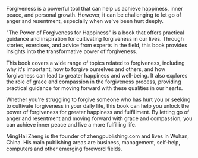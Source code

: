 
Forgiveness is a powerful tool that can help us achieve happiness, inner peace, and personal growth. However, it can be challenging to let go of anger and resentment, especially when we've been hurt deeply.

"The Power of Forgiveness for Happiness" is a book that offers practical guidance and inspiration for cultivating forgiveness in our lives. Through stories, exercises, and advice from experts in the field, this book provides insights into the transformative power of forgiveness.

This book covers a wide range of topics related to forgiveness, including why it's important, how to forgive ourselves and others, and how forgiveness can lead to greater happiness and well-being. It also explores the role of grace and compassion in the forgiveness process, providing practical guidance for moving forward with these qualities in our hearts.

Whether you're struggling to forgive someone who has hurt you or seeking to cultivate forgiveness in your daily life, this book can help you unlock the power of forgiveness for greater happiness and fulfillment. By letting go of anger and resentment and moving forward with grace and compassion, you can achieve inner peace and live a more fulfilling life.

MingHai Zheng is the founder of zhengpublishing.com and lives in Wuhan, China. His main publishing areas are business, management, self-help, computers and other emerging foreword fields.
